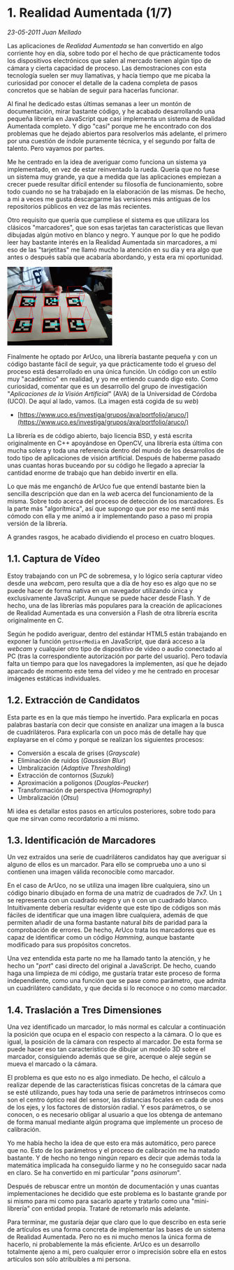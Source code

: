 # 1. Realidad Aumentada (1/7)

_23-05-2011_ _Juan Mellado_

Las aplicaciones de _Realidad Aumentada_ se han convertido en algo corriente hoy en día, sobre todo por el hecho de que prácticamente todos los dispositivos electrónicos que salen al mercado tienen algún tipo de cámara y cierta capacidad de proceso. Las demostraciones con esta tecnología suelen ser muy llamativas, y hacía tiempo que me picaba la curiosidad por conocer el detalle de la cadena completa de pasos concretos que se habían de seguir para hacerlas funcionar.

Al final he dedicado estas últimas semanas a leer un montón de documentación, mirar bastante código, y he acabado desarrollando una pequeña librería en JavaScript que casi implementa un sistema de Realidad Aumentada completo. Y digo "casi" porque me he encontrado con dos problemas que he dejado abiertos para resolverlos más adelante, el primero por una cuestión de índole puramente técnica, y el segundo por falta de talento. Pero vayamos por partes.

Me he centrado en la idea de averiguar como funciona un sistema ya implementado, en vez de estar reinventado la rueda. Quería que no fuese un sistema muy grande, ya que a medida que las aplicaciones empiezan a crecer puede resultar difícil entender su filosofía de funcionamiento, sobre todo cuando no se ha trabajado en la elaboración de las mismas. De hecho, a mi a veces me gusta descargarme las versiones más antiguas de los repositorios públicos en vez de las más recientes.

Otro requisito que quería que cumpliese el sistema es que utilizara los clásicos "marcadores", que son esas tarjetas tan características que llevan dibujadas algún motivo en blanco y negro. Y aunque por lo que he podido leer hay bastante interés en la Realidad Aumentada sin marcadores, a mi eso de las "tarjetitas" me llamó mucho la atención en su día y era algo que antes o después sabía que acabaría abordando, y esta era mi oportunidad.

![Aruco](img/01-aruco.png "Aruco")

Finalmente he optado por ArUco, una librería bastante pequeña y con un código bastante fácil de seguir, ya que prácticamente todo el grueso del proceso está desarrollado en una única función. Un código con un estilo muy "académico" en realidad, y yo me entiendo cuando digo esto. Como curiosidad, comentar que es un desarrollo del grupo de investigación "_Aplicaciones de la Visión Artificial_" (AVA) de la Universidad de Córdoba (UCO). De aquí al lado, vamos. (La imagen está cogida de su _web_)

- [https://www.uco.es/investiga/grupos/ava/portfolio/aruco/](https://www.uco.es/investiga/grupos/ava/portfolio/aruco/)

La librería es de código abierto, bajo licencia BSD, y está escrita originalmente en C++ apoyándose en OpenCV, una librería esta última con mucha solera y toda una referencia dentro del mundo de los desarrollos de todo tipo de aplicaciones de visión artificial. Después de haberme pasado unas cuantas horas buceando por su código he llegado a apreciar la cantidad enorme de trabajo que han debido invertir en ella.

Lo que más me enganchó de ArUco fue que entendí bastante bien la sencilla descripción que dan en la _web_ acerca del funcionamiento de la misma. Sobre todo acerca del proceso de detección de los marcadores. Es la parte más "algorítmica", así que supongo que por eso me sentí más cómodo con ella y me animó a ir implementando paso a paso mi propia versión de la librería.

A grandes rasgos, he acabado dividiendo el proceso en cuatro bloques.

## 1.1. Captura de Vídeo

Estoy trabajando con un PC de sobremesa, y lo lógico sería capturar vídeo desde una _webcam_, pero resulta que a día de hoy eso es algo que no se puede hacer de forma nativa en un navegador utilizando única y exclusivamente JavaScript. Aunque se puede hacer desde Flash. Y de hecho, una de las librerías más populares para la creación de aplicaciones de Realidad Aumentada es una conversión a Flash de otra librería escrita originalmente en C.

Según he podido averiguar, dentro del estándar HTML5 están trabajando en exponer la función ```getUserMedia``` en JavaScript, que dará acceso a la _webcam_ y cualquier otro tipo de dispositivo de vídeo o audio conectado al PC (tras la correspondiente autorización por parte del usuario). Pero todavía falta un tiempo para que los navegadores la implementen, así que he dejado aparcado de momento este tema del vídeo y me he centrado en procesar imágenes estáticas individuales.

## 1.2. Extracción de Candidatos

Esta parte es en la que más tiempo he invertido. Para explicarla en pocas palabras bastaría con decir que consiste en analizar una imagen a la busca de cuadriláteros. Para explicarla con un poco más de detalle hay que explayarse en el cómo y porqué se realizan los siguientes procesos:

- Conversión a escala de grises (_Grayscale_)
- Eliminación de ruidos (_Gaussian Blur_)
- Umbralización (_Adaptive Thresholding_)
- Extracción de contornos (_Suzuki_)
- Aproximación a polígonos (_Douglas-Peucker_)
- Transformación de perspectiva (_Homography_)
- Umbralización (_Otsu_)

Mi idea es detallar estos pasos en artículos posteriores, sobre todo para que me sirvan como recordatorio a mi mismo.

## 1.3. Identificación de Marcadores

Un vez extraídos una serie de cuadriláteros candidatos hay que averiguar si alguno de ellos es un marcador. Para ello se comprueba uno a uno si contienen una imagen válida reconocible como marcador.

En el caso de ArUco, no se utiliza una imagen libre cualquiera, sino un código binario dibujado en forma de una matriz de cuadrados de 7x7. Un ```1``` se representa con un cuadrado negro y un ```0``` con un cuadrado blanco. Intuitivamente debería resultar evidente que este tipo de códigos son más fáciles de identificar que una imagen libre cualquiera, además de que permiten añadir de una forma bastante natural _bits_ de paridad para la comprobación de errores. De hecho, ArUco trata los marcadores que es capaz de identificar como un código _Hamming_, aunque bastante modificado para sus propósitos concretos.

Una vez entendida esta parte no me ha llamado tanto la atención, y he hecho un "_port_" casi directo del original a JavaScript. De hecho, cuando haga una limpieza de mi código, me gustaría tratar este proceso de forma independiente, como una función que se pase como parámetro, que admita un cuadrilátero candidato, y que decida si lo reconoce o no como marcador.

## 1.4. Traslación a Tres Dimensiones

Una vez identificado un marcador, lo más normal es calcular a continuación la posición que ocupa en el espacio con respecto a la cámara. O lo que es igual, la posición de la cámara con respecto al marcador. De esta forma se puede hacer eso tan característico de dibujar un modelo 3D sobre el marcador, consiguiendo además que se gire, acerque o aleje según se mueva el marcado o la cámara.

El problema es que esto no es algo inmediato. De hecho, el cálculo a realizar depende de las características físicas concretas de la cámara que se esté utilizando, pues hay toda una serie de parámetros intrínsecos como son el centro óptico real del sensor, las distancias focales en cada de unos de los ejes, y los factores de distorsión radial. Y esos parámetros, o se conocen, o es necesario obligar al usuario a que los obtenga de antemano de forma manual mediante algún programa que implemente un proceso de calibración.

Yo me había hecho la idea de que esto era más automático, pero parece que no. Esto de los parámetros y el proceso de calibración me ha matado bastante. Y de hecho no tengo ningún reparo es decir que además toda la matemática implicada ha conseguido liarme y no he conseguido sacar nada en claro. Se ha convertido en mi particular "_pons asinorum_".

Después de rebuscar entre un montón de documentación y unas cuantas implementaciones he decidido que este problema es lo bastante grande por si mismo para mi como para sacarlo aparte y tratarlo como una "mini-librería" con entidad propia. Trataré de retomarlo más adelante.

Para terminar, me gustaría dejar que claro que lo que describo en esta serie de artículos es una forma concreta de implementar las bases de un sistema de Realidad Aumentada. Pero no es ni mucho menos la única forma de hacerlo, ni probablemente la más eficiente. ArUco es un desarrollo totalmente ajeno a mi, pero cualquier error o imprecisión sobre ella en estos artículos son sólo atribuibles a mi persona.
